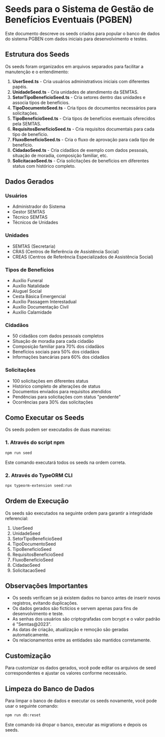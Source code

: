 # Seeds para o Sistema de Gestão de Benefícios Eventuais (PGBEN)

Este documento descreve os seeds criados para popular o banco de dados do sistema PGBEN com dados iniciais para desenvolvimento e testes.

## Estrutura dos Seeds

Os seeds foram organizados em arquivos separados para facilitar a manutenção e o entendimento:

1. **UserSeed.ts** - Cria usuários administrativos iniciais com diferentes papéis.
2. **UnidadeSeed.ts** - Cria unidades de atendimento da SEMTAS.
3. **SetorTipoBeneficioSeed.ts** - Cria setores dentro das unidades e associa tipos de benefícios.
4. **TipoDocumentoSeed.ts** - Cria tipos de documentos necessários para solicitações.
5. **TipoBeneficioSeed.ts** - Cria tipos de benefícios eventuais oferecidos pela SEMTAS.
6. **RequisitosBeneficioSeed.ts** - Cria requisitos documentais para cada tipo de benefício.
7. **FluxoBeneficioSeed.ts** - Cria o fluxo de aprovação para cada tipo de benefício.
8. **CidadaoSeed.ts** - Cria cidadãos de exemplo com dados pessoais, situação de moradia, composição familiar, etc.
9. **SolicitacaoSeed.ts** - Cria solicitações de benefícios em diferentes status com histórico completo.

## Dados Gerados

### Usuários
- Administrador do Sistema
- Gestor SEMTAS
- Técnico SEMTAS
- Técnicos de Unidades

### Unidades
- SEMTAS (Secretaria)
- CRAS (Centros de Referência de Assistência Social)
- CREAS (Centros de Referência Especializados de Assistência Social)

### Tipos de Benefícios
- Auxílio Funeral
- Auxílio Natalidade
- Aluguel Social
- Cesta Básica Emergencial
- Auxílio Passagem Interestadual
- Auxílio Documentação Civil
- Auxílio Calamidade

### Cidadãos
- 50 cidadãos com dados pessoais completos
- Situação de moradia para cada cidadão
- Composição familiar para 70% dos cidadãos
- Benefícios sociais para 50% dos cidadãos
- Informações bancárias para 60% dos cidadãos

### Solicitações
- 100 solicitações em diferentes status
- Histórico completo de alterações de status
- Documentos enviados para requisitos atendidos
- Pendências para solicitações com status "pendente"
- Ocorrências para 30% das solicitações

## Como Executar os Seeds

Os seeds podem ser executados de duas maneiras:

### 1. Através do script npm

```bash
npm run seed
```

Este comando executará todos os seeds na ordem correta.

### 2. Através do TypeORM CLI

```bash
npx typeorm-extension seed:run
```

## Ordem de Execução

Os seeds são executados na seguinte ordem para garantir a integridade referencial:

1. UserSeed
2. UnidadeSeed
3. SetorTipoBeneficioSeed
4. TipoDocumentoSeed
5. TipoBeneficioSeed
6. RequisitosBeneficioSeed
7. FluxoBeneficioSeed
8. CidadaoSeed
9. SolicitacaoSeed

## Observações Importantes

- Os seeds verificam se já existem dados no banco antes de inserir novos registros, evitando duplicações.
- Os dados gerados são fictícios e servem apenas para fins de desenvolvimento e teste.
- As senhas dos usuários são criptografadas com bcrypt e o valor padrão é "Semtas@2023".
- As datas de criação, atualização e remoção são geradas automaticamente.
- Os relacionamentos entre as entidades são mantidos corretamente.

## Customização

Para customizar os dados gerados, você pode editar os arquivos de seed correspondentes e ajustar os valores conforme necessário.

## Limpeza do Banco de Dados

Para limpar o banco de dados e executar os seeds novamente, você pode usar o seguinte comando:

```bash
npm run db:reset
```

Este comando irá dropar o banco, executar as migrations e depois os seeds.
